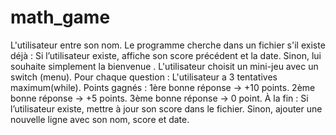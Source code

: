 # math_game
L'utilisateur entre son nom.
Le programme cherche dans un fichier s'il existe déjà :
Si l’utilisateur existe, affiche son score précédent et la date.
Sinon, lui souhaite simplement la bienvenue .
L'utilisateur choisit un mini-jeu avec un switch (menu).
Pour chaque question :
L'utilisateur a 3 tentatives maximum(while).
Points gagnés :
1ère bonne réponse → +10 points.
2ème bonne réponse → +5 points.
3ème bonne réponse → 0 point.
À la fin :
Si l’utilisateur existe, mettre à jour son score dans le fichier.
Sinon, ajouter une nouvelle ligne avec son nom, score et date.

